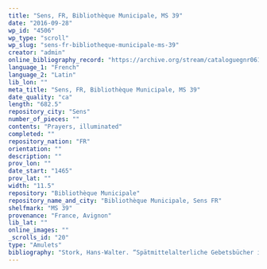 ```yaml
---
title: "Sens, FR, Bibliothèque Municipale, MS 39"
date: "2016-09-28"
wp_id: "4506"
wp_type: "scroll"
wp_slug: "sens-fr-bibliotheque-municipale-ms-39"
creator: "admin"
online_bibliography_record: "https://archive.org/stream/cataloguegnr061887fran#page/156/mode/2up/search/Sens"
language_1: "French"
language_2: "Latin"
lib_lon: ""
meta_title: "Sens, FR, Bibliothèque Municipale, MS 39"
date_quality: "ca"
length: "682.5"
repository_city: "Sens"
number_of_pieces: ""
contents: "Prayers, illuminated"
completed: ""
repository_nation: "FR"
orientation: ""
description: ""
prov_lon: ""
date_start: "1465"
prov_lat: ""
width: "11.5"
repository: "Bibliothèque Municipale"
repository_name_and_city: "Bibliothèque Municipale, Sens FR"
shelfmark: "MS 39"
provenance: "France, Avignon"
lib_lat: ""
online_images: ""
_scrolls_id: "20"
type: "Amulets"
bibliography: "Stork, Hans-Walter. “Spätmittelalterliche Gebetsbücher in Rollenform in Überlieferung Und Bild.” Gutenberg Jahrschrift 20 (2010): 43–78."
---
```



